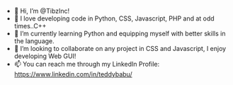 - 👋 Hi, I’m @TibzInc!
- 👀 I love developing code in Python, CSS, Javascript, PHP and at odd times..C++
- 🌱 I’m currently learning Python and equipping myself with better skills in the language.
- 💞️ I’m looking to collaborate on any project in CSS and Javascript, I enjoy developing Web GUI!
- 📫 You can reach me through my LinkedIn Profile: https://www.linkedin.com/in/teddybabu/

<!---
TibzInc/TibzInc is a ✨ special ✨ repository because its `README.md` (this file) appears on your GitHub profile.
You can click the Preview link to take a look at your changes.
--->
